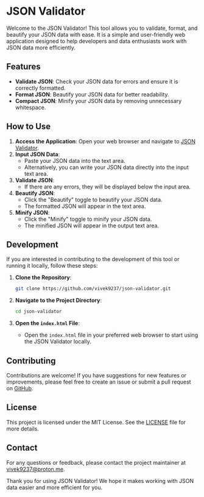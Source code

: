 # JSON Validator

Welcome to the JSON Validator! This tool allows you to validate, format, and beautify your JSON data with ease. It is a simple and user-friendly web application designed to help developers and data enthusiasts work with JSON data more efficiently.

## Features

- **Validate JSON**: Check your JSON data for errors and ensure it is correctly formatted.
- **Format JSON**: Beautify your JSON data for better readability.
- **Compact JSON**: Minify your JSON data by removing unnecessary whitespace.

## How to Use

1. **Access the Application**: Open your web browser and navigate to [JSON Validator](https://vivek9237.github.io/json-validator/).
2. **Input JSON Data**: 
   - Paste your JSON data into the text area.
   - Alternatively, you can write your JSON data directly into the input text area.
3. **Validate JSON**:
   - If there are any errors, they will be displayed below the input area.
4. **Beautify JSON**:
   - Click the "Beautify" toggle to beautify your JSON data.
   - The formatted JSON will appear in the text area.
5. **Minify JSON**:
   - Click the "Minify" toggle to minify your JSON data.
   - The minified JSON will appear in the output text area.


## Development

If you are interested in contributing to the development of this tool or running it locally, follow these steps:

1. **Clone the Repository**:
    ```bash
    git clone https://github.com/vivek9237/json-validator.git
    ```

2. **Navigate to the Project Directory**:
    ```bash
    cd json-validator
    ```

3. **Open the `index.html` File**:
    - Open the `index.html` file in your preferred web browser to start using the JSON Validator locally.

## Contributing

Contributions are welcome! If you have suggestions for new features or improvements, please feel free to create an issue or submit a pull request on [GitHub](https://github.com/vivek9237/json-validator).

## License

This project is licensed under the MIT License. See the [LICENSE](https://github.com/vivek9237/json-validator/blob/main/LICENSE) file for more details.

## Contact

For any questions or feedback, please contact the project maintainer at [vivek9237@proton.me](mailto:vivek9237@proton.me).

Thank you for using JSON Validator! We hope it makes working with JSON data easier and more efficient for you.
